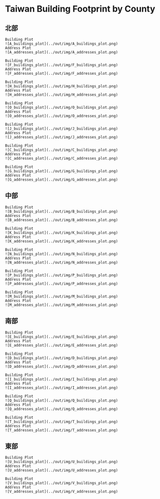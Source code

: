 # Taiwan Building Footprint by County


## 北部
```{dropdown} 台北市
Building Plot
![A_buildings_plot](../out/img/A_buildings_plot.png)
Address Plot
![A_addresses_plot](../out/img/A_addresses_plot.png)
```

```{dropdown} 新北市
Building Plot
![F_buildings_plot](../out/img/F_buildings_plot.png)
Address Plot
![F_addresses_plot](../out/img/F_addresses_plot.png)
```

```{dropdown} 桃園市 
Building Plot
![H_buildings_plot](../out/img/H_buildings_plot.png)
Address Plot
![H_addresses_plot](../out/img/H_addresses_plot.png)
```

```{dropdown} 新竹市
Building Plot
![O_buildings_plot](../out/img/O_buildings_plot.png)
Address Plot
![O_addresses_plot](../out/img/O_addresses_plot.png)
```

```{dropdown} 新竹縣
Building Plot
![J_buildings_plot](../out/img/J_buildings_plot.png)
Address Plot
![J_addresses_plot](../out/img/J_addresses_plot.png)
```

```{dropdown} 基隆市
Building Plot
![C_buildings_plot](../out/img/C_buildings_plot.png)
Address Plot
![C_addresses_plot](../out/img/C_addresses_plot.png)
```

```{dropdown} 宜蘭縣 
Building Plot
![G_buildings_plot](../out/img/G_buildings_plot.png)
Address Plot
![G_addresses_plot](../out/img/G_addresses_plot.png)
```

## 中部

```{dropdown} 台中市 
Building Plot
![B_buildings_plot](../out/img/B_buildings_plot.png)
Address Plot
![B_addresses_plot](../out/img/B_addresses_plot.png)
```

```{dropdown} 苗栗縣 
Building Plot
![K_buildings_plot](../out/img/K_buildings_plot.png)
Address Plot
![K_addresses_plot](../out/img/K_addresses_plot.png)
```

```{dropdown} 彰化縣
Building Plot
![N_buildings_plot](../out/img/N_buildings_plot.png)
Address Plot
![N_addresses_plot](../out/img/N_addresses_plot.png)
```

```{dropdown} 雲林縣 
Building Plot
![P_buildings_plot](../out/img/P_buildings_plot.png)
Address Plot
![P_addresses_plot](../out/img/P_addresses_plot.png)
```

```{dropdown} 南投縣
Building Plot
![M_buildings_plot](../out/img/M_buildings_plot.png)
Address Plot
![M_addresses_plot](../out/img/M_addresses_plot.png)
```

## 南部

```{dropdown} 高雄市
Building Plot
![E_buildings_plot](../out/img/E_buildings_plot.png)
Address Plot
![E_addresses_plot](../out/img/E_addresses_plot.png)
```

```{dropdown} 台南市 
Building Plot
![D_buildings_plot](../out/img/D_buildings_plot.png)
Address Plot
![D_addresses_plot](../out/img/D_addresses_plot.png)
```

```{dropdown} 嘉義市
Building Plot
![I_buildings_plot](../out/img/I_buildings_plot.png)
Address Plot
![I_addresses_plot](../out/img/I_addresses_plot.png)
```

```{dropdown} 嘉義縣
Building Plot
![Q_buildings_plot](../out/img/Q_buildings_plot.png)
Address Plot
![Q_addresses_plot](../out/img/Q_addresses_plot.png)
```

```{dropdown} 屏東縣
Building Plot
![T_buildings_plot](../out/img/T_buildings_plot.png)
Address Plot
![T_addresses_plot](../out/img/T_addresses_plot.png)
```
## 東部

```{dropdown} 花蓮縣 
Building Plot
![U_buildings_plot](../out/img/U_buildings_plot.png)
Address Plot
![U_addresses_plot](../out/img/U_addresses_plot.png)
```

```{dropdown} 台東縣 
Building Plot
![V_buildings_plot](../out/img/V_buildings_plot.png)
Address Plot
![V_addresses_plot](../out/img/V_addresses_plot.png)
```
